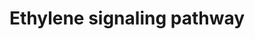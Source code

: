 ---
annotations:
- id: PW:0000003
  parent: signaling pathway
  type: Pathway Ontology
  value: signaling pathway
authors:
- Mkutmon
- Susan
- DeSl
description: ' Ethylene signal transduction and the control of juvenile to adult phase
  transitions in the leaf. The pathway for ethylene signal transduction involves positive
  and negative regulators that culminate in transcriptional regulation by the EIN3-like
  family of transcription factors. Among the ethylene-responsive genes are some that
  encode additional transcription factors such as those of the ethylene response factor
  (ERF) and ethylene response DNA-binding factor (EDF) families. The pharmacological
  agents aminoethoxyvinylglycine (AVG) and silver can be used to inhibit ethylene
  responses through their ability to target ethylene biosynthesis or the receptors,
  respectively. One effect of ethylene is to stimulate the juvenile to adult phase
  transition of leaves. The transcription factor FUS3 negatively regulates the effects
  of ethylene on this developmental process.'
last-edited: 2017-07-28
organisms:
- Arabidopsis thaliana
redirect_from:
- /index.php/Pathway:WP2851
- /instance/WP2851
revision: null
schema-jsonld:
- '@context': https://schema.org/
  '@id': https://wikipathways.github.io/pathways/WP2851.html
  '@type': Dataset
  creator:
    '@type': Organization
    name: WikiPathways
  description: ' Ethylene signal transduction and the control of juvenile to adult
    phase transitions in the leaf. The pathway for ethylene signal transduction involves
    positive and negative regulators that culminate in transcriptional regulation
    by the EIN3-like family of transcription factors. Among the ethylene-responsive
    genes are some that encode additional transcription factors such as those of the
    ethylene response factor (ERF) and ethylene response DNA-binding factor (EDF)
    families. The pharmacological agents aminoethoxyvinylglycine (AVG) and silver
    can be used to inhibit ethylene responses through their ability to target ethylene
    biosynthesis or the receptors, respectively. One effect of ethylene is to stimulate
    the juvenile to adult phase transition of leaves. The transcription factor FUS3
    negatively regulates the effects of ethylene on this developmental process.'
  keywords:
  - AVG
  - C2H4
  - CTR1
  - EIN2
  - EIN4
  - ERS1
  - ERS2
  - ETR1
  - ETR2
  - FUS3
  - Silver
  license: CC0
  name: Ethylene signaling pathway
seo: CreativeWork
title: Ethylene signaling pathway
wpid: WP2851
---